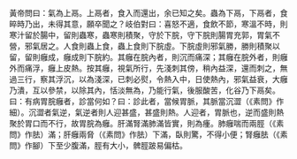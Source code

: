 黃帝問曰：氣為上鬲。上鬲者，食入而還出，余已知之矣。蟲為下鬲，下鬲者，食晬時乃出，未得其意，願卒聞之？岐伯對曰：喜怒不適，食飲不節，寒溫不時，則寒汁留於腸中，留則蟲寒，蟲寒則積聚，守於下脘，守下脘則腸胃充郭，胃氣不營，邪氣居之。人食則蟲上食，蟲上食則下脘虛。下脘虛則邪氣勝，勝則積聚以留，留則癰成，癰成則下脘約。其癰在脘內者，則沉而痛深；其癰在脘外者，則癰外而痛浮，癰上皮熱。按其癰，視氣所行，先淺刺其傍，稍內益深，還而刺之，無過三行，察其浮沉，以為淺深，已刺必熨，令熱入中，日使熱內，邪氣益衰，大癰乃潰，互以參禁，以除其內，恬淡無為，乃能行氣，後服酸苦，化谷乃下鬲矣。曰：有病胃脘癰者，診當何如？曰：診此者，當候胃脈，其脈當沉澀（《素問》作細）。沉澀者氣逆，氣逆者則人迎甚盛，甚盛則熱。人迎者，胃脈也，逆而盛則熱聚於胃口而不行，故胃脘為癰。肝滿腎滿肺滿皆實，則為瘇。肺癰喘而兩脛（《素問》作胠）滿；肝癰兩脅（《素問》作胠）下滿，臥則驚，不得小便；腎癰胠（《素問》作腳）下至少腹滿，脛有大小，髀脛跛易偏枯。
